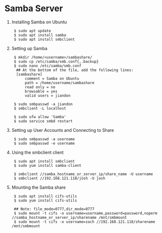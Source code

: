 Samba Server
============

1. Installing Samba on Ubuntu

        $ sudo apt update
        $ sudo apt install samba
        $ sudo apt install smbclient

2. Setting up Samba

        $ mkdir /home/<username>/sambashare/
        $ sudo cp /etc/samba/smb.conf{,.backup}
        $ sudo nano /etc/samba/smb.conf
         ## At the bottom of the file, add the following lines:
         [sambashare]
             comment = Samba on Ubuntu
             path = /home/username/sambashare
             read only = no
             browsable = yes
             valid users = jiandon
        
        $ sudo smbpasswd -a jiandon
        $ smbclient -L localhost
        
        $ sudo ufw allow 'Samba'
        $ sudo service smbd restart

3. Setting up User Accounts and Connecting to Share

        $ sudo smbpasswd -a username
        $ sudo smbpasswd -e username

4. Using the smbclient client

        $ sudo apt install smbclient
        $ sudo yum install samba-client
        
        $ smbclient //samba_hostname_or_server_ip/share_name -U username
        $ smbclient //192.168.121.118/josh -U josh
        
        
4. Mounting the Samba share

        $ sudo apt install cifs-utils
        $ sudo yum install cifs-utils
        
        ## Note: file_mode=0777,dir_mode=0777
        $ sudo mount -t cifs -o username=username,password=password,noperm //samba_hostname_or_server_ip/sharename /mnt/smbmount
        $ sudo mount -t cifs -o username=zach //192.168.121.118/sharename /mnt/smbmount
